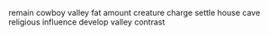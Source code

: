 remain cowboy valley fat amount creature charge settle house cave religious influence develop valley contrast